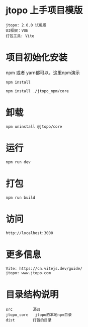 
# jtopo 上手项目模版
    jtopo: 2.0.0 试用版
    UI框架：VUE
    打包工具: Vite

# 项目初始化安装
npm 或者 yarn都可以，这里npm演示

    npm install

    npm install ./jtopo_npm/core

# 卸载
    npm uninstall @jtopo/core 

# 运行
    npm run dev

# 打包
    npm run build

# 访问
    http://localhost:3000


# 更多信息
    Vite: https://cn.vitejs.dev/guide/
    jtopo: www.jtopo.com

# 目录结构说明
    src         源码
    jtopo_core   jtopo的本地npm目录
    dist        打包的目录